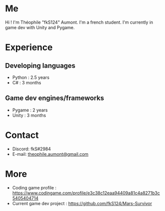 # Me

Hi ! I'm Théophile "fkS124" Aumont. I'm a french student.
I'm currently in game dev with Unity and Pygame.

# Experience

## Developing languages
- Python : 2.5 years
- C# : 3 months

## Game dev engines/frameworks
- Pygame : 2 years
- Unity : 3 months

# Contact
- Discord: fkS#2984
- E-mail: theophile.aumont@gmail.com

# More
- Coding game profile : https://www.codingame.com/profile/e3c38c12eaa94409a81c4a8271b3c5405404714
- Current game dev project : https://github.com/fkS124/Mars-Survivor
